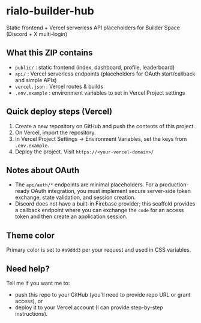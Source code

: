 # rialo-builder-hub
Static frontend + Vercel serverless API placeholders for Builder Space (Discord + X multi-login)

## What this ZIP contains
- `public/` : static frontend (index, dashboard, profile, leaderboard)
- `api/` : Vercel serverless endpoints (placeholders for OAuth start/callback and simple APIs)
- `vercel.json` : Vercel routes & builds
- `.env.example` : environment variables to set in Vercel Project settings

## Quick deploy steps (Vercel)
1. Create a new repository on GitHub and push the contents of this project.
2. On Vercel, import the repository.
3. In Vercel Project Settings -> Environment Variables, set the keys from `.env.example`.
4. Deploy the project. Visit `https://<your-vercel-domain>/`

## Notes about OAuth
- The `api/auth/*` endpoints are minimal placeholders. For a production-ready OAuth integration,
  you must implement secure server-side token exchange, state validation, and session creation.
- Discord does not have a built-in Firebase provider; this scaffold provides a callback endpoint
  where you can exchange the `code` for an access token and then create an application session.

## Theme color
Primary color is set to `#a9ddd3` per your request and used in CSS variables.

## Need help?
Tell me if you want me to:
- push this repo to your GitHub (you'll need to provide repo URL or grant access), or
- deploy it to your Vercel account (I can provide step-by-step instructions).
